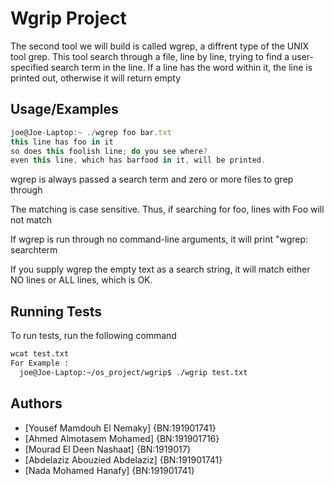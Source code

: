
# Wgrip Project 

The second tool we will build is called wgrep, a diffrent type of the UNIX tool grep. This tool search through a file, line by line, trying to find a user-specified search term in the line. If a line has the word within it, the line is printed out, otherwise it will return empty





## Usage/Examples

```javascript
joe@Joe-Laptop:~ ./wgrep foo bar.txt
this line has foo in it
so does this foolish line; do you see where?
even this line, which has barfood in it, will be printed.
```
wgrep is always passed a search term and zero or more files to grep through

The matching is case sensitive. Thus, if searching for foo, lines with Foo will not match

If wgrep is run through no command-line arguments, it will print "wgrep: searchterm

If you supply wgrep the empty text as a search string, it will match either NO lines or ALL lines, which is OK.
## Running Tests

To run tests, run the following command

```bash
wcat test.txt
For Example :
  joe@Joe-Laptop:~/os_project/wgrip$ ./wgrip test.txt
```


## Authors

- [Yousef Mamdouh El Nemaky]      {BN:191901741}
- [Ahmed Almotasem Mohamed]       {BN:191901716}
- [Mourad El Deen Nashaat]        {BN:1919017}
- [Abdelaziz Abouzied Abdelaziz]  {BN:191901741}
- [Nada Mohamed Hanafy]           {BN:191901741}
